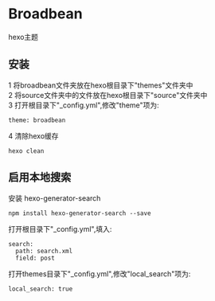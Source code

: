 # Broadbean

hexo主题  

## 安装  

1 将broadbean文件夹放在hexo根目录下"themes"文件夹中      
2 将source文件夹中的文件放在hexo根目录下"source"文件夹中  
3 打开根目录下"\_config.yml",修改"theme"项为:  
```
theme: broadbean
```
4 清除hexo缓存   
```
hexo clean
```

## 启用本地搜索
安装 hexo-generator-search  
```
npm install hexo-generator-search --save
```
打开根目录下"\_config.yml",填入:  
```
search:
  path: search.xml
  field: post
```
打开themes目录下"\_config.yml",修改"local_search"项为:   
```
local_search: true
```

